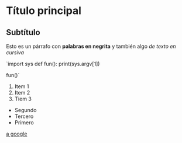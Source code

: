 # Título principal
## Subtítulo

Esto es un párrafo con **palabras en negrita** y también algo *de texto en cursiva*

`import sys
 def fun():
	print(sys.argv[1])

fun()`

1. Item 1
2. Item 2
3. Tiem 3

- Segundo
- Tercero
- Primero

[a google](www.google.com)
